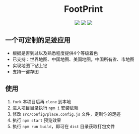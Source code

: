 <h1 align="center"> FootPrint </h1>

<p align="center">
    <img src='https://www.travis-ci.org/yc111/footprint.svg?branch=master'/>
    <img src='https://img.shields.io/badge/node-%3E%3D%2010.x-brightgreen' />
    <img src='https://img.shields.io/github/contributors/yc111/footprint?color=green' />
</p>

## 一个可定制的足迹应用
- 根据是否到过以及熟悉程度提供4个等级着色
- 已支持：世界地图、中国地图、美国地图，中国所有省、市地图
- 实现地图下钻上钻
- 支持一键存图

## 使用
1. `fork` 本项目后再 `clone` 到本地
2. 进入项目目录执行 `npm i` 安装依赖
3. 修改 `src/config/place.config.js` 文件，定制你的足迹
4. 执行 `npm start` 预览效果
5. 执行 `npm run build`，即可在 `dist` 目录获取打包文件